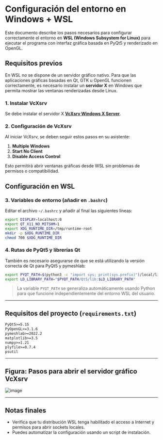 # Configuración del entorno en Windows + WSL

Este documento describe los pasos necesarios para configurar correctamente el entorno en **WSL (Windows Subsystem for Linux)** para ejecutar el programa con interfaz gráfica basada en PyQt5 y renderizado en OpenGL.

## Requisitos previos

En WSL no se dispone de un servidor gráfico nativo. Para que las aplicaciones gráficas basadas en Qt, GTK u OpenGL funcionen correctamente, es necesario instalar un **servidor X** en Windows que permita mostrar las ventanas renderizadas desde Linux.

### 1. Instalar VcXsrv

Se debe instalar el servidor X [**VcXsrv Windows X Server**](https://sourceforge.net/projects/vcxsrv/).

### 2. Configuración de VcXsrv

Al iniciar VcXsrv, se deben seguir estos pasos en su asistente:

1. **Multiple Windows**
2. **Start No Client**
3. **Disable Access Control**

Esto permitirá abrir ventanas gráficas desde WSL sin problemas de permisos o compatibilidad.

## Configuración en WSL

### 3. Variables de entorno (añadir en `.bashrc`)

Editar el archivo `~/.bashrc` y añadir al final las siguientes líneas:

```bash
export DISPLAY=localhost:0
export QT_X11_NO_MITSHM=1
export XDG_RUNTIME_DIR=/tmp/runtime-root
mkdir -p $XDG_RUNTIME_DIR
chmod 700 $XDG_RUNTIME_DIR
```

### 4. Rutas de PyQt5 y librerías Qt

También es necesario asegurarse de que se está utilizando la versión correcta de Qt para PyQt5 y pymeshlab:

```bash
export PYQT_PATH=$(python3 -c "import sys; print(sys.prefix)")/local/lib/python3.10/dist-packages/PyQt5
export LD_LIBRARY_PATH="$PYQT_PATH/Qt5/lib:$LD_LIBRARY_PATH"
```

> La variable `PYQT_PATH` se generaliza automáticamente usando Python para que funcione independientemente del entorno WSL del usuario.

---

##  Requisitos del proyecto (`requirements.txt`)

```txt
PyQt5>=5.15
PyOpenGL>=3.1.6
pymeshlab>=2022.2
matplotlib>=3.5
numpy>=1.21
plyfile>=0.7.4
psutil
```

---

## Figura: Pasos para abrir el servidor gráfico VcXsrv  
![image](https://github.com/user-attachments/assets/e382f752-a15e-4d46-bf7c-ec12fa7ff8bb)


---

## Notas finales

- Verifica que tu distribución WSL tenga habilitado el acceso a Internet y permisos para abrir sockets locales.
- Puedes automatizar la configuración usando un script de instalación.
